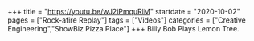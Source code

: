 +++
title = "https://youtu.be/wJ2iPmquRlM"
startdate = "2020-10-02"
pages = ["Rock-afire Replay"]
tags = ["Videos"]
categories = ["Creative Engineering","ShowBiz Pizza Place"]
+++
Billy Bob Plays Lemon Tree.
